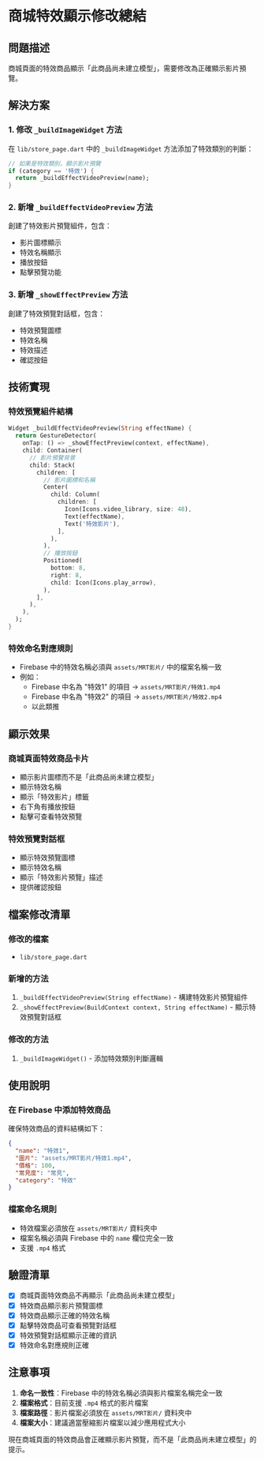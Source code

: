 # 商城特效顯示修改總結

## 問題描述
商城頁面的特效商品顯示「此商品尚未建立模型」，需要修改為正確顯示影片預覽。

## 解決方案

### 1. 修改 `_buildImageWidget` 方法
在 `lib/store_page.dart` 中的 `_buildImageWidget` 方法添加了特效類別的判斷：

```dart
// 如果是特效類別，顯示影片預覽
if (category == '特效') {
  return _buildEffectVideoPreview(name);
}
```

### 2. 新增 `_buildEffectVideoPreview` 方法
創建了特效影片預覽組件，包含：
- 影片圖標顯示
- 特效名稱顯示
- 播放按鈕
- 點擊預覽功能

### 3. 新增 `_showEffectPreview` 方法
創建了特效預覽對話框，包含：
- 特效預覽圖標
- 特效名稱
- 特效描述
- 確認按鈕

## 技術實現

### 特效預覽組件結構
```dart
Widget _buildEffectVideoPreview(String effectName) {
  return GestureDetector(
    onTap: () => _showEffectPreview(context, effectName),
    child: Container(
      // 影片預覽背景
      child: Stack(
        children: [
          // 影片圖標和名稱
          Center(
            child: Column(
              children: [
                Icon(Icons.video_library, size: 48),
                Text(effectName),
                Text('特效影片'),
              ],
            ),
          ),
          // 播放按鈕
          Positioned(
            bottom: 8,
            right: 8,
            child: Icon(Icons.play_arrow),
          ),
        ],
      ),
    ),
  );
}
```

### 特效命名對應規則
- Firebase 中的特效名稱必須與 `assets/MRT影片/` 中的檔案名稱一致
- 例如：
  - Firebase 中名為 "特效1" 的項目 → `assets/MRT影片/特效1.mp4`
  - Firebase 中名為 "特效2" 的項目 → `assets/MRT影片/特效2.mp4`
  - 以此類推

## 顯示效果

### 商城頁面特效商品卡片
- 顯示影片圖標而不是「此商品尚未建立模型」
- 顯示特效名稱
- 顯示「特效影片」標籤
- 右下角有播放按鈕
- 點擊可查看特效預覽

### 特效預覽對話框
- 顯示特效預覽圖標
- 顯示特效名稱
- 顯示「特效影片預覽」描述
- 提供確認按鈕

## 檔案修改清單

### 修改的檔案
- `lib/store_page.dart`

### 新增的方法
1. `_buildEffectVideoPreview(String effectName)` - 構建特效影片預覽組件
2. `_showEffectPreview(BuildContext context, String effectName)` - 顯示特效預覽對話框

### 修改的方法
1. `_buildImageWidget()` - 添加特效類別判斷邏輯

## 使用說明

### 在 Firebase 中添加特效商品
確保特效商品的資料結構如下：
```json
{
  "name": "特效1",
  "圖片": "assets/MRT影片/特效1.mp4",
  "價格": 100,
  "常見度": "常見",
  "category": "特效"
}
```

### 檔案命名規則
- 特效檔案必須放在 `assets/MRT影片/` 資料夾中
- 檔案名稱必須與 Firebase 中的 `name` 欄位完全一致
- 支援 `.mp4` 格式

## 驗證清單

- [x] 商城頁面特效商品不再顯示「此商品尚未建立模型」
- [x] 特效商品顯示影片預覽圖標
- [x] 特效商品顯示正確的特效名稱
- [x] 點擊特效商品可查看預覽對話框
- [x] 特效預覽對話框顯示正確的資訊
- [x] 特效命名對應規則正確

## 注意事項

1. **命名一致性**：Firebase 中的特效名稱必須與影片檔案名稱完全一致
2. **檔案格式**：目前支援 `.mp4` 格式的影片檔案
3. **檔案路徑**：影片檔案必須放在 `assets/MRT影片/` 資料夾中
4. **檔案大小**：建議適當壓縮影片檔案以減少應用程式大小

現在商城頁面的特效商品會正確顯示影片預覽，而不是「此商品尚未建立模型」的提示。
